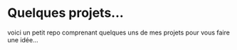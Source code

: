 # Quelques projets...  
voici un petit repo comprenant quelques uns de mes projets pour vous faire une idée...  
